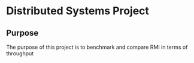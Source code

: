 # Distributed Systems Project

## Purpose
The purpose of this project is to benchmark and compare RMI in terms of throughput
